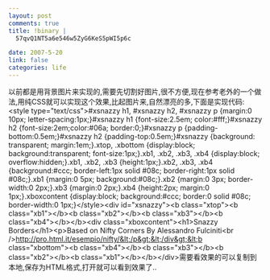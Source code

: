 ```yaml
--- 
layout: post
comments: true
title: !binary |
  57qvQ1NT5a6e546w5ZyG6KeS5pWI5p6c

date: 2007-5-20
link: false
categories: life
---
```

以前都是用背景图片来实现的,需要先切割好图片,很不方便,现在参考老外的一个做法,用纯CSS就可以实现这个效果,比起图片来,自然漂亮的多,下面是实现代码:&lt;style type=&quot;text/css&quot;&gt;#xsnazzy h1, #xsnazzy h2, #xsnazzy p {margin:0 10px; letter-spacing:1px;}#xsnazzy h1 {font-size:2.5em; color:#fff;}#xsnazzy h2 {font-size:2em;color:#06a; border:0;}#xsnazzy p {padding-bottom:0.5em;}#xsnazzy h2 {padding-top:0.5em;}#xsnazzy {background: transparent; margin:1em;}.xtop, .xbottom {display:block; background:transparent; font-size:1px;}.xb1, .xb2, .xb3, .xb4 {display:block; overflow:hidden;}.xb1, .xb2, .xb3 {height:1px;}.xb2, .xb3, .xb4 {background:#ccc; border-left:1px solid #08c; border-right:1px solid #08c;}.xb1 {margin:0 5px; background:#08c;}.xb2 {margin:0 3px; border-width:0 2px;}.xb3 {margin:0 2px;}.xb4 {height:2px; margin:0 1px;}.xboxcontent {display:block; background:#ccc; border:0 solid #08c; border-width:0 1px;}&lt;/style&gt;&lt;div id=&quot;xsnazzy&quot;&gt;&lt;b class=&quot;xtop&quot;&gt;&lt;b class=&quot;xb1&quot;&gt;&lt;/b&gt;&lt;b class=&quot;xb2&quot;&gt;&lt;/b&gt;&lt;b class=&quot;xb3&quot;&gt;&lt;/b&gt;&lt;b class=&quot;xb4&quot;&gt;&lt;/b&gt;&lt;/b&gt;&lt;div class=&quot;xboxcontent&quot;&gt;&lt;h1&gt;Snazzy Borders&lt;/h1&gt;&lt;p&gt;Based on Nifty Corners By Alessandro Fulciniti&lt;br /&gt;http://pro.html.it/esempio/nifty/&lt;/p&gt;&lt;/div&gt;&lt;b class=&quot;xbottom&quot;&gt;&lt;b class=&quot;xb4&quot;&gt;&lt;/b&gt;&lt;b class=&quot;xb3&quot;&gt;&lt;/b&gt;&lt;b class=&quot;xb2&quot;&gt;&lt;/b&gt;&lt;b class=&quot;xb1&quot;&gt;&lt;/b&gt;&lt;/b&gt;&lt;/div&gt;需要看效果的可以复制到本地,保存为HTML格式,打开就可以看到效果了..

